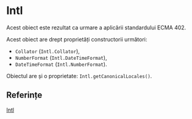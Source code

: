 # Intl

Acest obiect este rezultat ca urmare a aplicării standardului ECMA 402.

Acest obiect are drept proprietăți constructorii următori:

-   `Collator` (`Intl.Collator`),
-   `NumberFormat` (`Intl.DateTimeFormat`),
-   `DateTimeFormat` (`Intl.NumberFormat`).

Obiectul are și o proprietate: `Intl.getCanonicalLocales()`.

## Referințe

[Intl](https://developer.mozilla.org/en-US/docs/Web/JavaScript/Reference/Global_Objects/Intl)
